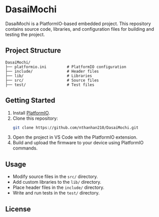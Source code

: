 # DasaiMochi

DasaiMochi is a PlatformIO-based embedded project. This repository contains source code, libraries, and configuration files for building and testing the project.

## Project Structure

```
DasaiMochi/
├── platformio.ini         # PlatformIO configuration
├── include/               # Header files
├── lib/                   # Libraries
├── src/                   # Source files
├── test/                  # Test files
```

## Getting Started

1. Install [PlatformIO](https://platformio.org/install).
2. Clone this repository:
	```sh
	git clone https://github.com/nthanhan210/DasaiMochi.git
	```
3. Open the project in VS Code with the PlatformIO extension.
4. Build and upload the firmware to your device using PlatformIO commands.

## Usage

- Modify source files in the `src/` directory.
- Add custom libraries to the `lib/` directory.
- Place header files in the `include/` directory.
- Write and run tests in the `test/` directory.

## License
